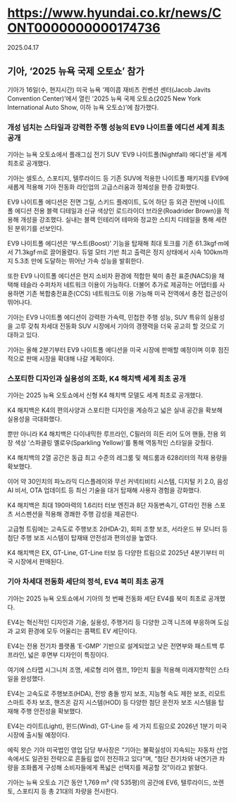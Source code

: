# https://www.hyundai.co.kr/news/CONT0000000000174736

2025.04.17

## 기아, ‘2025 뉴욕 국제 오토쇼’ 참가

기아가 16일(수, 현지시간) 미국 뉴욕 ‘제이콥 재비츠 컨벤션 센터(Jacob Javits Convention Center)’에서 열린 '2025 뉴욕 국제 오토쇼(2025 New York International Auto Show, 이하 뉴욕 오토쇼)’에 참가했다.

### 개성 넘치는 스타일과 강력한 주행 성능의 EV9 나이트폴 에디션 세계 최초 공개

기아는 뉴욕 오토쇼에서 플래그십 전기 SUV ‘EV9 나이트폴(Nightfall) 에디션’을 세계 최초로 공개했다.

기아는 셀토스, 스포티지, 텔루라이드 등 기존 SUV에 적용한 나이트폴 패키지를 EV9에 새롭게 적용해 기아 전동화 라인업의 고급스러움과 정체성을 한층 강화했다.

EV9 나이트폴 에디션은 전면 그릴, 스키드 플레이트, 도어 하단 등 외관 전반에 나이트폴 에디션 전용 블랙 디테일과 신규 색상인 로드라이더 브라운(Roadrider Brown)을 적용해 개성을 강조했다. 실내는 블랙 인테리어 테마와 정교한 스티치 디테일을 통해 세련된 분위기를 선보인다.

EV9 나이트폴 에디션은 ‘부스트(Boost)’ 기능을 탑재해 최대 토크를 기존 61.3kgf·m에서 71.3kgf·m로 끌어올렸다. 듀얼 모터 기반 최고 출력은 정지 상태에서 시속 100km까지 5.3초 만에 도달하는 뛰어난 가속 성능을 발휘한다.

또한 EV9 나이트폴 에디션은 현지 소비자 환경에 적합한 북미 충전 표준(NACS)을 채택해 테슬라 수퍼차저 네트워크 이용이 가능하다. 더불어 추가로 제공하는 어댑터를 사용하면 기존 복합충전표준(CCS) 네트워크도 이용 가능해 미국 전역에서 충전 접근성이 뛰어나다.

기아는 EV9 나이트폴 에디션이 강력한 가속력, 민첩한 주행 성능, SUV 특유의 실용성을 고루 갖춰 차세대 전동화 SUV 시장에서 기아의 경쟁력을 더욱 공고히 할 것으로 기대하고 있다.

기아는 올해 2분기부터 EV9 나이트폴 에디션을 미국 시장에 판매할 예정이며 이후 점진적으로 판매 시장을 확대해 나갈 계획이다.

### 스포티한 디자인과 실용성의 조화, K4 해치백 세계 최초 공개

기아는 2025 뉴욕 오토쇼에서 신형 K4 해치백 모델도 세계 최초로 공개했다.

K4 해치백은 K4의 편의사양과 스포티한 디자인을 계승하고 넓은 실내 공간을 확보해 실용성을 극대화했다.

뿐만 아니라 K4 해치백은 다이내믹한 루프라인, C필러의 히든 리어 도어 핸들, 전용 외장 색상 ‘스파클링 옐로우(Sparkling Yellow)’를 통해 역동적인 스타일을 갖췄다.

K4 해치백의 2열 공간은 동급 최고 수준의 레그룸 및 헤드룸과 628리터의 적재 용량을 확보했다.

이어 약 30인치의 파노라믹 디스플레이와 무선 커넥티비티 시스템, 디지털 키 2.0, 음성 AI 비서, OTA 업데이트 등 최신 기술을 대거 탑재해 사용자 경험을 강화했다.

K4 해치백은 최대 190마력의 1.6리터 터보 엔진과 8단 자동변속기, GT라인 전용 스포츠 서스펜션을 적용해 경쾌한 주행 감성을 제공한다.

고급형 트림에는 고속도로 주행보조 2(HDA-2), 회피 조향 보조, 서라운드 뷰 모니터 등 첨단 주행 보조 시스템이 탑재돼 안전성과 편의성을 높였다.

K4 해치백은 EX, GT-Line, GT-Line 터보 등 다양한 트림으로 2025년 4분기부터 미국 시장에서 판매된다.

### 기아 차세대 전동화 세단의 정석, EV4 북미 최초 공개

기아는 2025 뉴욕 오토쇼에서 기아의 첫 번째 전동화 세단 EV4를 북미 최초로 공개했다.

EV4는 혁신적인 디자인과 기술, 실용성, 주행거리 등 다양한 고객 니즈에 부응하며 도심과 교외 환경에 모두 어울리는 콤팩트 EV 세단이다.

EV4는 전용 전기차 플랫폼 ‘E-GMP’ 기반으로 설계되었고 낮은 전면부와 패스트백 루프라인, 넓은 후면부 디자인이 특징이다.

여기에 스타맵 시그니처 조명, 세로형 리어 램프, 19인치 휠을 적용해 미래지향적인 스타일을 완성했다.

EV4는 고속도로 주행보조(HDA), 전방 충돌 방지 보조, 지능형 속도 제한 보조, 리모트 스마트 주차 보조, 핸즈온 감지 시스템(HOD) 등 다양한 첨단 운전자 보조 시스템을 탑재해 주행 안전성을 확보했다.

EV4는 라이트(Light), 윈드(Wind), GT-Line 등 세 가지 트림으로 2026년 1분기 미국 시장에 출시될 예정이다.

에릭 왓슨 기아 미국법인 영업 담당 부사장은 “기아는 불확실성이 지속되는 자동차 산업 속에서도 일관된 전략으로 흔들림 없이 전진하고 있다”며, “첨단 전기차와 내연기관 차량을 조화롭게 구성해 소비자들에게 폭넓은 선택지를 제공할 것”이라고 밝혔다.

기아는 뉴욕 오토쇼 기간 동안 1,769 m² (약 535평)의 공간에 EV6, 텔루라이드, 쏘렌토, 스포티지 등 총 21대의 차량을 전시한다.